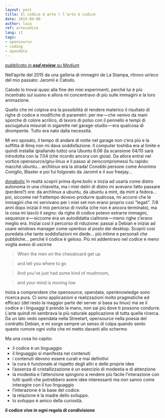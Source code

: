 ```yaml
---
layout: post
title: Il codice è arte | l’arte è codice
date: 2015-04-08
author: luca
ref: artecodice
lang: it
tags:
- opensource
- coding
- opendata
---
```


*[<i class="fa fa-medium" aria-hidden="true"></i> pubblicato in **osd review** su Medium](https://medium.com/opensensorsdata-review/il-codice-%C3%A8-arte-l-arte-%C3%A8-codice-a8cf5140f144)*

Nell’aprile del 2015 da una galleria di immagini de La Stampa, ritrovo un’eco del mio passato: Jaromil e Catodo.


Catodo lo trovai quasi alla fine dei miei esperimenti, perché lui è più incentrato sul suono e allora mi concentravo di più sulle immagini e la loro animazione.

Quello che mi colpiva era la possibilità di rendere materico il risultato di righe di codice e modifiche di parametri: per me — che venivo da mani sporche di colore acrilico, di lavoro di polso con il pennello e tempi di asciugatura misurati in sigarette nel garage-studio — era qualcosa di dirompente. Tutto era nato dalla necessità.

Mi ero sposato, il tempo di andare di notte nel garage non c’era più e la soffitta di 6mq non mi dava soddisfazione. Il computer toshiba era al limite e quindi installai (piallando tutto) una Ubuntu 6.06 (la scansione 04/10 sarà introdotta con la 7.04 (che ricordo ancora con gioia). Da allora entrai nel vortice opensource/gnu-linux e il passo al zerocompromessi fu rapido: macché ubuntu… archlinux era la strada! Conobbi persone come Anonimo Coniglio, Blaster e poi fui folgorato da Jaromil e il suo freejay…

[dynabolic](https://www.dyne.org/software/dynebolic/)
In realtà scoprii prima dyne:bolic e inizia ad usarla come distro autonoma in una chiavetta, ma i miei deliri di distro mi avevano fatto passare (perdere?) ore: da archlinux a ubuntu, da ubuntu a mint, da mint a fedora… poi, siccome nel frattempo dovevo produrre qualcosa, mi accorsi che le immagini che mi servivano per i miei set non erano proprio così “legali”. 7/8 anni dopo iniziai il mio percorso di rivolta (che non è ancora terminato), ma la cosa mi lasciò il segno: da righe di codice potevo estrarre immagini, sequenze e — siccome era un autodidatta cialtrone — meno righe c’erano meglio era.
Iniziai così il percorso di riduzione: passai a Debian e iniziai ad usare windows manager come openbox al posto dei desktop. Scoprii così puredata che tante soddisfazioni mi diede… più intime e personali che pubbliche… perché il codice è geloso.
Più mi addentravo nel codice e meno voglia avevo di uscirne

> When the men on the chessboard get up

> and tell you where to go

> And you’ve just had some kind of mushroom,

> and your mind is moving low

Inizia a comprendere che opensource, opendata, openknowledge sono ricerca pura. Ci sono applicazioni e realizzazioni molto pragmatiche ed efficaci (del resto la maggior parte dei server si basa su linux) ma se il codice e i linguaggi ti prendo la mano, non sai più dove ti possono condurre. L’arte quindi mi sembrava la più naturale applicazione di tutta quella ricerca. Da un lato vedo opendata nella Streetart, opensource nella poesia del contratto Debian, e mi sorge sempre un senso di colpa quando sento questo rumore ogni volta che mi metto davanti allo schermo

Ma una cosa ho capito:
- il codice è un linguaggio
- il linguaggio si manifesta nei contenuti
- i contenuti devono essere curati e mai definitivi
- la cura è funzionale al rispetto degli altri e delle proprie idee
- l’assenza di cristallizzazione è un esercizio di modestia e di attenzione
- la modestia e l’attenzione spingono a rendere più facile l’interazione con tutti quelli che potrebbero avere idee interessanti ma non sanno come interagire con il tuo linguaggio
- l’interazione è la base del codice.
- la relazione è la madre dello sviluppo.
- lo sviluppo è amico della curiosità.

**il codice vive in ogni regola di condivisione**

